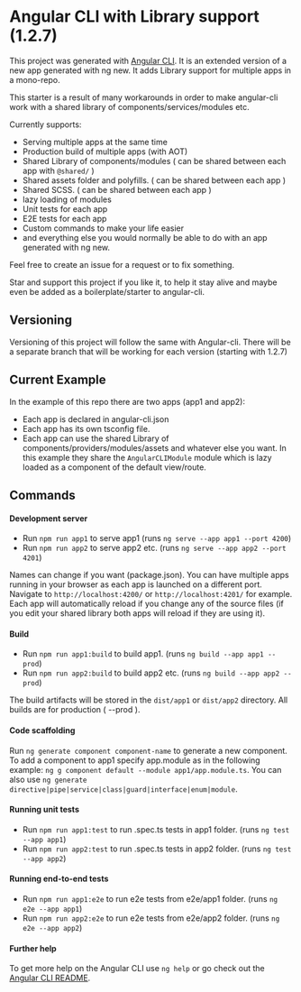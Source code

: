 # Angular CLI with Library support (1.2.7)

This project was generated with [Angular CLI](https://github.com/angular/angular-cli). It is an extended version of a new app generated with ng new. It adds Library support for multiple apps in a mono-repo.

This starter is a result of many workarounds in order to make angular-cli work with a shared library of components/services/modules etc.

Currently supports: 

* Serving multiple apps at the same time
* Production build of multiple apps (with AOT)
* Shared Library of components/modules ( can be shared between each app with `@shared/` )
* Shared assets folder and polyfills. ( can be shared between each app )
* Shared SCSS. ( can be shared between each app )
* lazy loading of modules
* Unit tests for each app
* E2E tests for each app
* Custom commands to make your life easier
* and everything else you would normally be able to do with an app generated with ng new. 

Feel free to create an issue for a request or to fix something. 

Star and support this project if you like it, to help it stay alive and maybe even be added as a boilerplate/starter to angular-cli.

## Versioning

Versioning of this project will follow the same with Angular-cli. There will be a separate branch that will be working for each version (starting with 1.2.7)

## Current Example

In the example of this repo there are two apps (app1 and app2):
* Each app is declared in angular-cli.json
* Each app has its own tsconfig file. 
* Each app can use the shared Library of components/providers/modules/assets and whatever else you want. In this example they share the `AngularCLIModule` module which is lazy loaded as a component of the default view/route.


## Commands

#### Development server

* Run `npm run app1` to serve app1 (runs `ng serve --app app1 --port 4200`)
* Run `npm run app2` to serve app2 etc. (runs `ng serve --app app2 --port 4201`) 

Names can change if you want (package.json). You can have multiple apps running in your browser as each app is launched on a different port. Navigate to `http://localhost:4200/` or `http://localhost:4201/` for example. Each app will automatically reload if you change any of the source files (if you edit your shared library both apps will reload if they are using it).

#### Build

* Run `npm run app1:build` to build app1. (runs `ng build --app app1 --prod`) 
* Run `npm run app2:build` to build app2 etc. (runs `ng build --app app2 --prod`) 

The build artifacts will be stored in the `dist/app1` or `dist/app2` directory. All builds are for production ( --prod ).

#### Code scaffolding

Run `ng generate component component-name` to generate a new component. To add a component to app1 specify app.module as in the following example: `ng g component default --module app1/app.module.ts`. You can also use `ng generate directive|pipe|service|class|guard|interface|enum|module`.

#### Running unit tests

* Run `npm run app1:test` to run .spec.ts tests in app1 folder. (runs `ng test --app app1`)  
* Run `npm run app2:test` to run .spec.ts tests in app2 folder. (runs `ng test --app app2`)

#### Running end-to-end tests

* Run `npm run app1:e2e` to run e2e tests from e2e/app1 folder. (runs `ng e2e --app app1`)  
* Run `npm run app2:e2e` to run e2e tests from e2e/app2 folder. (runs `ng e2e --app app2`)

#### Further help

To get more help on the Angular CLI use `ng help` or go check out the [Angular CLI README](https://github.com/angular/angular-cli/blob/master/README.md).
